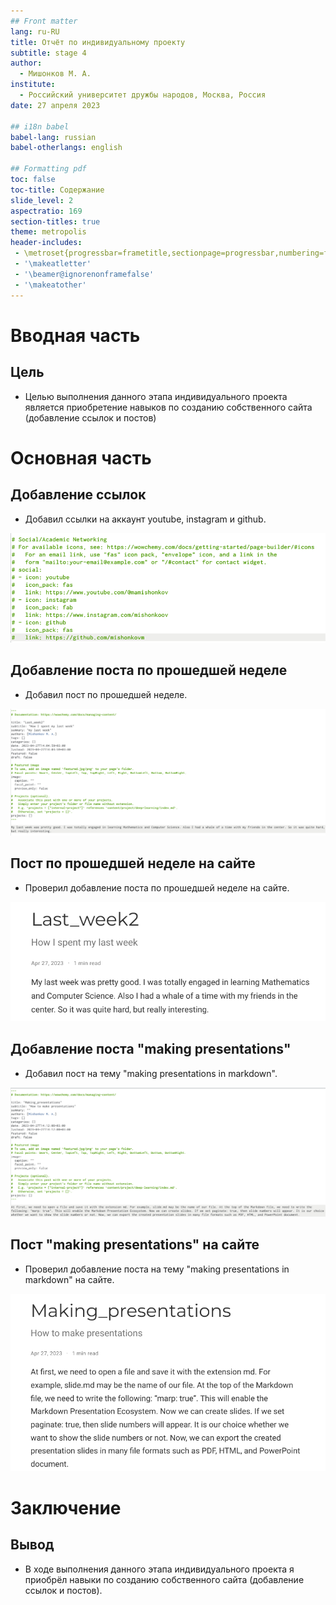 ```yaml
---
## Front matter
lang: ru-RU
title: Отчёт по индивидуальному проекту 
subtitle: stage 4
author:
  - Мишонков М. А.
institute:
  - Российский университет дружбы народов, Москва, Россия
date: 27 апреля 2023

## i18n babel
babel-lang: russian
babel-otherlangs: english

## Formatting pdf
toc: false
toc-title: Содержание
slide_level: 2
aspectratio: 169
section-titles: true
theme: metropolis
header-includes:
 - \metroset{progressbar=frametitle,sectionpage=progressbar,numbering=fraction}
 - '\makeatletter'
 - '\beamer@ignorenonframefalse'
 - '\makeatother'
---
```


# Вводная часть

## Цель

- Целью выполнения данного этапа индивидуального проекта является приобретение навыков по созданию собственного сайта (добавление ссылок и постов)

# Основная часть

## Добавление ссылок

- Добавил ссылки на аккаунт youtube, instagram и github.

![](./image/Рис.1.png)

## Добавление поста по прошедшей неделе

- Добавил пост по прошедшей неделе.

![](./image/Рис.2.png)

## Пост по прошедшей неделе на сайте

- Проверил добавление поста по прошедшей неделе на сайте.

![](./image/Рис.3.png)

## Добавление поста "making presentations"

- Добавил пост на тему "making presentations in markdown".

![](./image/Рис.4.png)

## Пост "making presentations" на сайте

- Проверил добавление поста на тему "making presentations in markdown" на сайте. 

![](./image/Рис.5.png)

# Заключение 

## Вывод

- В ходе выполнения данного этапа индивидуального проекта я приобрёл навыки по созданию собственного сайта (добавление ссылок и постов).
